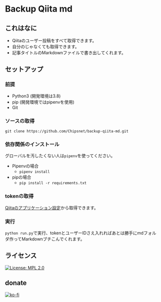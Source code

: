# Backup Qiita md

## これはなに

- Qiitaのユーザー投稿をすべて取得できます。
- 自分のじゃなくても取得できます。
- 記事タイトルのMarkdownファイルで書き出してくれます。

## セットアップ

### 前提

- Python3 (開発環境は3.8)
- pip (開発環境ではpipenvを使用)
- Git

### ソースの取得

`git clone https://github.com/Chipsnet/backup-qiita-md.git`

### 依存関係のインストール

グローバルを汚したくない人は`pipenv`を使ってください。

- Pipenvの場合
    - `pipenv install`
- pipの場合
    - `pip install -r requirements.txt`

### tokenの取得

[Qiitaのアプリケーション設定](https://qiita.com/settings/applications)から取得できます。

### 実行

`python run.py`で実行、tokenとユーザーIDさえ入れればあとは勝手にmdフォルダ作ってMarkdownブチこんでくれます。

## ライセンス

[![License: MPL 2.0](https://img.shields.io/badge/License-MPL%202.0-brightgreen.svg)](https://opensource.org/licenses/MPL-2.0)

## donate

[![ko-fi](https://www.ko-fi.com/img/githubbutton_sm.svg)](https://ko-fi.com/A0A81VPXD)
